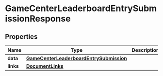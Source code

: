 

# GameCenterLeaderboardEntrySubmissionResponse


## Properties

| Name | Type | Description | Notes |
|------------ | ------------- | ------------- | -------------|
|**data** | [**GameCenterLeaderboardEntrySubmission**](GameCenterLeaderboardEntrySubmission.md) |  |  |
|**links** | [**DocumentLinks**](DocumentLinks.md) |  |  |




